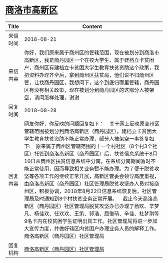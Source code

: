 # <a href="http://www.shangluo.gov.cn/zmhd/ldxxxx.jsp?urltype=leadermail.LeaderMailContentUrl&wbtreeid=1112&leadermailid=4877">商洛市高新区</a>
|Title|Content|
|:---:|---|
|来信时间|2018-08-21|
|来信内容|你好，我们原来属于商州区的管辖范围，现在被划分到商洛市高新区，我是商丹园区一个在校大学生，属于建档立卡贫困户，商州区有建档立卡贫困大学生教育扶贫资助这个政策，我把资料办理齐全后，拿到商州区扶贫局，他们说不归商州区管，让找商丹园区，我想问下，这个到底归哪里管辖，商丹园区有没有相关政策，现在被划分到商丹园区的这部分人被架空，请问怎样处理，谢谢|
|回复时间|2018-08-28|
|回复内容|网友你好，你反映的问题回复如下：    关于网上反映原商州区管辖范围被划分到商洛高新区（商丹园区），建档立卡贫困大学生教育扶贫资助不能正常办理，部分人被架空一事答复如下:    原来属于商州区管辖范围的十一个村社区（8个村3个社区）托管到商洛高新区（商丹园区）后，扶贫信息系统于8月10日从商州区扶贫信息系统中分离，在系统分离期间暂时不能正常使用，因而导致相关业务暂不能办理。为了便于脱贫攻坚等各项工作的继续正常开展，高新区管委会领导高度重视，由商洛高新区（商丹园区）社区管理局脱贫攻坚办人员对接商州区，积极协调，2018年8月22日信息系统恢复后，社区管理局及时通知到8个村扶贫业务正常开展。    截止今天商洛高新区（商丹园区）社区管理局脱贫攻坚办已办理了杨欢、辛梦凡、杨佳欢、任欢欢、王策、郭浩、屈俊萌、辛佳、杜梦琪等9名卡内在校贫困学生证明出具工作。社区管理局将进一步加大宣传力度，并做好辖区内贫困户办理业务人员的解释工作。商洛高新区（商丹园区）社区管理局|
|回复机构|<a href="../../categories/agencies/商洛高新区（商丹园区）社区管理局.md">商洛高新区（商丹园区）社区管理局</a>|